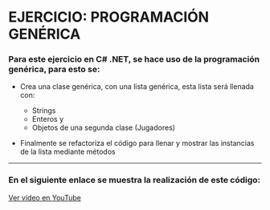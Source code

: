 <!-- para los títulos -->
# EJERCICIO: PROGRAMACIÓN GENÉRICA


### Para este ejercicio en C# .NET, se hace uso de la programación genérica, para esto se:

* Crea una clase genérica, con una lista genérica, esta lista será llenada con:
    * Strings
    * Enteros y
    * Objetos de una segunda clase (Jugadores)

* Finalmente se refactoriza el código para llenar y mostrar las instancias de la lista mediante métodos
***
### En el siguiente enlace se muestra la realización de este código:

[Ver vídeo en YouTube](https://www.youtube.com/watch?v=e_Cl57sIMBk&t=19s&ab_channel=luceroemmanueling "Tiempo real de la escritura del código")





